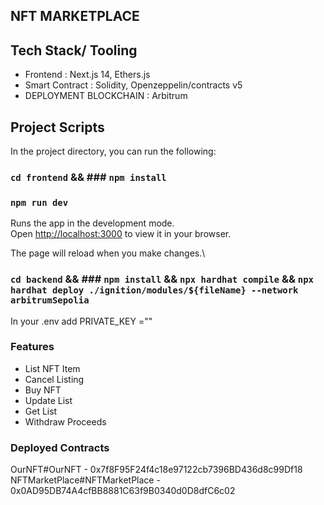## NFT MARKETPLACE

## Tech Stack/ Tooling
- Frontend : Next.js 14, Ethers.js
- Smart Contract : Solidity, Openzeppelin/contracts v5
- DEPLOYMENT BLOCKCHAIN : Arbitrum

## Project Scripts

In the project directory, you can run the following:
### `cd frontend` &&  ### `npm install`


### `npm run dev`

Runs the app in the development mode.\
Open [http://localhost:3000](http://localhost:3000) to view it in your browser.

The page will reload when you make changes.\


### `cd backend` && ### `npm install` && `npx hardhat compile` && `npx hardhat deploy ./ignition/modules/${fileName} --network arbitrumSepolia` 

In your .env add PRIVATE_KEY ="<walletprivatekey>"

### Features
- List NFT Item
- Cancel Listing
- Buy NFT
- Update List
- Get List
- Withdraw Proceeds

### Deployed Contracts

OurNFT#OurNFT - 0x7f8F95F24f4c18e97122cb7396BD436d8c99Df18
NFTMarketPlace#NFTMarketPlace - 0x0AD95DB74A4cfBB8881C63f9B0340d0D8dfC6c02